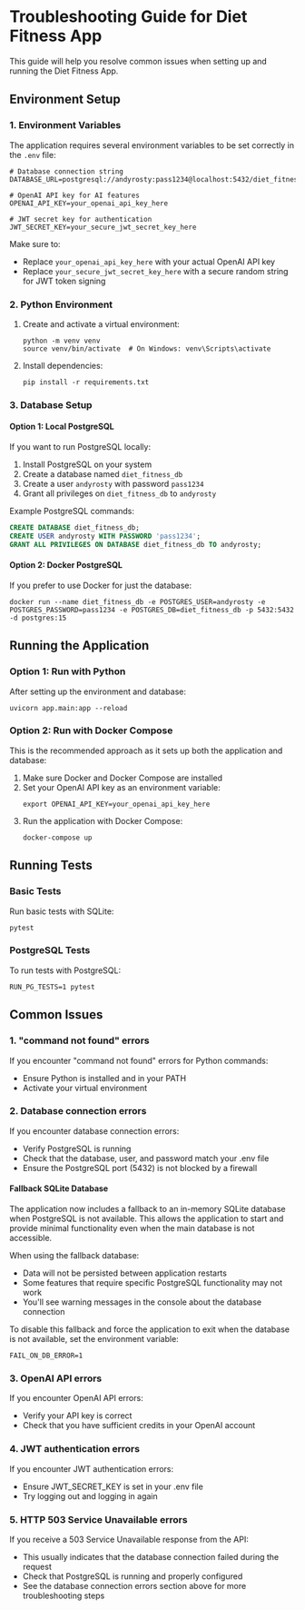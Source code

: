 # Troubleshooting Guide for Diet Fitness App

This guide will help you resolve common issues when setting up and running the Diet Fitness App.

## Environment Setup

### 1. Environment Variables

The application requires several environment variables to be set correctly in the `.env` file:

```
# Database connection string
DATABASE_URL=postgresql://andyrosty:pass1234@localhost:5432/diet_fitness_db

# OpenAI API key for AI features
OPENAI_API_KEY=your_openai_api_key_here

# JWT secret key for authentication
JWT_SECRET_KEY=your_secure_jwt_secret_key_here
```

Make sure to:
- Replace `your_openai_api_key_here` with your actual OpenAI API key
- Replace `your_secure_jwt_secret_key_here` with a secure random string for JWT token signing

### 2. Python Environment

1. Create and activate a virtual environment:
   ```
   python -m venv venv
   source venv/bin/activate  # On Windows: venv\Scripts\activate
   ```

2. Install dependencies:
   ```
   pip install -r requirements.txt
   ```

### 3. Database Setup

#### Option 1: Local PostgreSQL

If you want to run PostgreSQL locally:

1. Install PostgreSQL on your system
2. Create a database named `diet_fitness_db`
3. Create a user `andyrosty` with password `pass1234`
4. Grant all privileges on `diet_fitness_db` to `andyrosty`

Example PostgreSQL commands:
```sql
CREATE DATABASE diet_fitness_db;
CREATE USER andyrosty WITH PASSWORD 'pass1234';
GRANT ALL PRIVILEGES ON DATABASE diet_fitness_db TO andyrosty;
```

#### Option 2: Docker PostgreSQL

If you prefer to use Docker for just the database:
```
docker run --name diet_fitness_db -e POSTGRES_USER=andyrosty -e POSTGRES_PASSWORD=pass1234 -e POSTGRES_DB=diet_fitness_db -p 5432:5432 -d postgres:15
```

## Running the Application

### Option 1: Run with Python

After setting up the environment and database:
```
uvicorn app.main:app --reload
```

### Option 2: Run with Docker Compose

This is the recommended approach as it sets up both the application and database:

1. Make sure Docker and Docker Compose are installed
2. Set your OpenAI API key as an environment variable:
   ```
   export OPENAI_API_KEY=your_openai_api_key_here
   ```
3. Run the application with Docker Compose:
   ```
   docker-compose up
   ```

## Running Tests

### Basic Tests

Run basic tests with SQLite:
```
pytest
```

### PostgreSQL Tests

To run tests with PostgreSQL:
```
RUN_PG_TESTS=1 pytest
```

## Common Issues

### 1. "command not found" errors

If you encounter "command not found" errors for Python commands:
- Ensure Python is installed and in your PATH
- Activate your virtual environment

### 2. Database connection errors

If you encounter database connection errors:
- Verify PostgreSQL is running
- Check that the database, user, and password match your .env file
- Ensure the PostgreSQL port (5432) is not blocked by a firewall

#### Fallback SQLite Database

The application now includes a fallback to an in-memory SQLite database when PostgreSQL is not available. This allows the application to start and provide minimal functionality even when the main database is not accessible.

When using the fallback database:
- Data will not be persisted between application restarts
- Some features that require specific PostgreSQL functionality may not work
- You'll see warning messages in the console about the database connection

To disable this fallback and force the application to exit when the database is not available, set the environment variable:
```
FAIL_ON_DB_ERROR=1
```

### 3. OpenAI API errors

If you encounter OpenAI API errors:
- Verify your API key is correct
- Check that you have sufficient credits in your OpenAI account

### 4. JWT authentication errors

If you encounter JWT authentication errors:
- Ensure JWT_SECRET_KEY is set in your .env file
- Try logging out and logging in again

### 5. HTTP 503 Service Unavailable errors

If you receive a 503 Service Unavailable response from the API:
- This usually indicates that the database connection failed during the request
- Check that PostgreSQL is running and properly configured
- See the database connection errors section above for more troubleshooting steps
